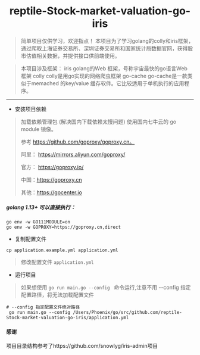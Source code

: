 <h1 align="center">reptile-Stock-market-valuation-go-iris</h1>

> 简单项目仅供学习，欢迎指点！
> 本项目为了学习golang的colly和iris框架，通过爬取上海证券交易所、深圳证券交易所和国家统计局数据官网，获得股市估值相关数据，并提供接口供前端使用。

> 本项目涉及框架：
> iris
> golang的Web 框架，号称宇宙最快的go语言Web 框架
> colly
> colly是用go实现的网络爬虫框架
> go-cache
> go-cache是一款类似于memached 的key/value 缓存软件。它比较适用于单机执行的应用程序。
---

- 安装项目依赖

>加载依赖管理包 (解决国内下载依赖太慢问题)
>使用国内七牛云的 go module 镜像。
>
>参考 https://github.com/goproxy/goproxy.cn。
>
>阿里： https://mirrors.aliyun.com/goproxy/
>
>官方： https://goproxy.io/
>
>中国：https://goproxy.cn
>
>其他：https://gocenter.io

##### golang 1.13+ 可以直接执行：
```shell script
go env -w GO111MODULE=on
go env -w GOPROXY=https://goproxy.cn,direct
```
- 复制配置文件
```
cp application.example.yml application.yml
```

>  修改配置文件 `application.yml` 

- 运行项目
>如果想使用 `go run main.go --config ` 命令运行,注意不用 --config 指定配置路径，将无法加载配置文件
```
# --config 指定配置文件绝对路径
 go run main.go --config /Users/Phoenix/go/src/github.com/reptile-Stock-market-valuation-go-iris/application.yml
```



#### 感谢 
项目目录结构参考了https://github.com/snowlyg/iris-admin项目

